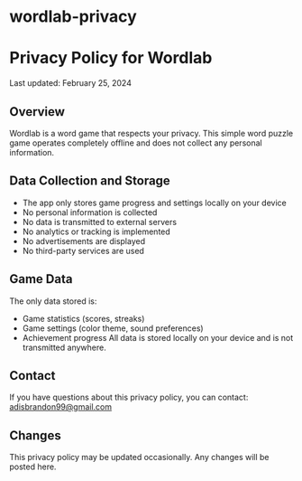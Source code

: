 # wordlab-privacy

# Privacy Policy for Wordlab

Last updated: February 25, 2024

## Overview
Wordlab is a word game that respects your privacy. This simple word puzzle game operates completely offline and does not collect any personal information.

## Data Collection and Storage
- The app only stores game progress and settings locally on your device
- No personal information is collected
- No data is transmitted to external servers
- No analytics or tracking is implemented
- No advertisements are displayed
- No third-party services are used

## Game Data
The only data stored is:
- Game statistics (scores, streaks)
- Game settings (color theme, sound preferences)
- Achievement progress
All data is stored locally on your device and is not transmitted anywhere.

## Contact
If you have questions about this privacy policy, you can contact:
adisbrandon99@gmail.com

## Changes
This privacy policy may be updated occasionally. Any changes will be posted here.
